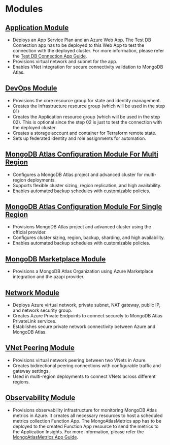 # Modules

## [Application Module](../../modules/application/readme.md)

- Deploys an App Service Plan and an Azure Web App. The Test DB Connection app has to be deployed to this Web App to test the connection with the deployed cluster. For more information, please refer the [Test DB Connection App Guide](./Test_DB_connection_steps.md).
- Provisions virtual network and subnet for the app.
- Enables VNet integration for secure connectivity validation to MongoDB Atlas.

## [DevOps Module](../../modules/devops/readme.md)

- Provisions the core resource group for state and identity management.
- Creates the Infrastructure resource group (which will be used in the step 01)
- Creates the Application resource group (which will be used in the step 02). This is optional since the step 02 is just to test the connection with the deployed cluster.
- Creates a storage account and container for Terraform remote state.
- Sets up federated identity and role assignments for automation.

## [MongoDB Atlas Configuration Module For Multi Region](../../modules/atlas_config_multi_region/readme.md)

- Configures a MongoDB Atlas project and advanced cluster for multi-region deployments.
- Supports flexible cluster sizing, region replication, and high availability.
- Enables automated backup schedules with customizable policies.

## [MongoDB Atlas Configuration Module For Single Region](../../modules/atlas_config_single_region/readme.md)

- Provisions MongoDB Atlas project and advanced cluster using the official provider.
- Configures cluster sizing, region, backup, sharding, and high availability.
- Enables automated backup schedules with customizable policies.

## [MongoDB Marketplace Module](../../modules/mongodb_marketplace/readme.md)

- Provisions a MongoDB Atlas Organization using Azure Marketplace integration and the azapi provider.

## [Network Module](../../modules/network/readme.md)

- Deploys Azure virtual network, private subnet, NAT gateway, public IP, and network security group.
- Creates Azure Private Endpoints to connect securely to MongoDB Atlas PrivateLink services.
- Establishes secure private network connectivity between Azure and MongoDB Atlas.

## [VNet Peering Module](../../modules/vnet_peering/readme.md)

- Provisions virtual network peering between two VNets in Azure.
- Creates bidirectional peering connections with configurable traffic and gateway settings.
- Used in multi-region deployments to connect VNets across different regions.

## [Observability Module](../../modules/observability/readme.md)

- Provisions observability infrastructure for monitoring MongoDB Atlas metrics in Azure. It creates all necessary resources to host a scheduled metrics collection Function App. The MongoAtlasMetrics app has to be deployed to the created Function App resource to send the metrics to the Application Insights. For more information, please refer the [MongoAtlasMetrics App Guide](./MongoAtlasMetrics_deployment_steps.md).